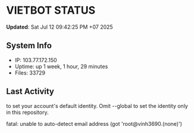 # VIETBOT STATUS
**Updated**: Sat Jul 12 09:42:25 PM +07 2025

## System Info
- IP: 103.77.172.150
- Uptime: up 1 week, 1 hour, 29 minutes
- Files: 33729

## Last Activity

to set your account's default identity.
Omit --global to set the identity only in this repository.

fatal: unable to auto-detect email address (got 'root@vinh3690.(none)')
